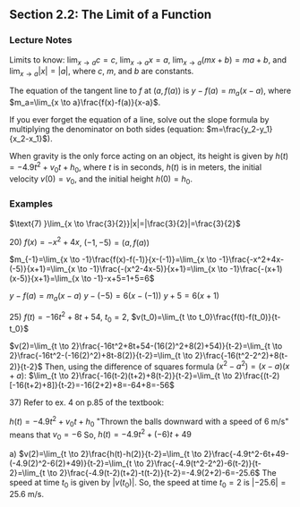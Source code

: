 ## Section 2.2: The Limit of a Function

### Lecture Notes

Limits to know: $\lim_{x \to a}c=c$, $\lim_{x \to a}x=a$, $\lim_{x \to a}(mx+b)=ma+b$, and $\lim_{x \to a}|x|=|a|$, where $c$, $m$, and $b$ are constants.

The equation of the tangent line to $f$ at $(a, f(a))$ is $y-f(a)=m_a(x-a)$, where $m_a=\lim_{x \to a}\frac{f(x)-f(a)}{x-a}$.

If you ever forget the equation of a line, solve out the slope formula by multiplying the denominator on both sides (equation: $m=\frac{y_2-y_1}{x_2-x_1}$).

When gravity is the only force acting on an object, its height is given by $h(t)=-4.9t^2+v_0t+h_0$, where $t$ is in seconds, $h(t)$ is in meters, the initial velocity $v(0)=v_0$, and the initial height $h(0)=h_0$.

### Examples

$\text{7) }\lim_{x \to \frac{3}{2}}|x|=|\frac{3}{2}|=\frac{3}{2}$

$\text{20) } f(x)=-x^2+4x$, $(-1,-5)=(a,f(a))$

$m_{-1}=\lim_{x \to -1}\frac{f(x)-f(-1)}{x-(-1)}=\lim_{x \to -1}\frac{-x^2+4x-(-5)}{x+1}=\lim_{x \to -1}\frac{-(x^2-4x-5)}{x+1}=\lim_{x \to -1}\frac{-(x+1)(x-5)}{x+1}=\lim_{x \to -1}-x+5=1+5=6$

$y-f(a)=m_a(x-a)$
$y-(-5)=6(x-(-1))$
$y+5=6(x+1)$

$\text{25)}$ $f(t)=-16t^2+8t+54$, $t_0=2$, $v(t_0)=\lim_{t \to t_0}\frac{f(t)-f(t_0)}{t-t_0}$

$v(2)=\lim_{t \to 2}\frac{-16t^2+8t+54-(16(2)^2+8(2)+54)}{t-2}=\lim_{t \to 2}\frac{-16t^2-(-16(2)^2)+8t-8(2)}{t-2}=\lim_{t \to 2}\frac{-16(t^2-2^2)+8(t-2)}{t-2}$
$\text{Then, using the difference of squares formula}$ $(x^2-a^2)=(x-a)(x+a):$ $\lim_{t \to 2}\frac{-16(t-2)(t+2)+8(t-2)}{t-2}=\lim_{t \to 2}\frac{(t-2)[-16(t+2)+8]}{t-2}=-16(2+2)+8=-64+8=-56$

$\text{37) Refer to ex. 4 on p.85 of the textbook:}$

$h(t)=-4.9t^2+v_0t+h_0$
$\text{"Thrown the balls downward with a speed of 6 m/s" means that}$ $v_0=-6$
$\text{So,}$ $h(t)=-4.9t^2+(-6)t+49$

$\text{a)}$ $v(2)=\lim_{t \to 2}\frac{h(t)-h(2)}{t-2}=\lim_{t \to 2}\frac{-4.9t^2-6t+49-(-4.9(2)^2-6(2)+49)}{t-2}=\lim_{t \to 2}\frac{-4.9(t^2-2^2)-6(t-2)}{t-2}=\lim_{t \to 2}\frac{-4.9(t-2)(t+2)-t(t-2)}{t-2}=-4.9(2+2)-6=-25.6$
$\text{The speed at time}$ $t_0$ $\text{is given by}$ $|v(t_0)|.$ $\text{So, the speed at time}$ $t_0=2$ $\text{is}$ $|-25.6|=25.6$ $\text{m/s.}$